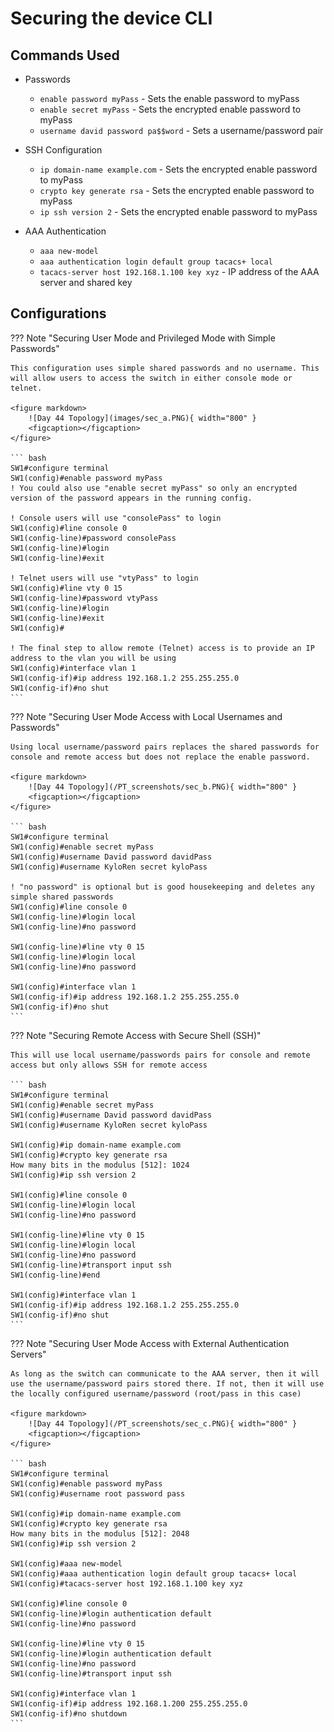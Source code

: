 # Securing the device CLI

## Commands Used

* Passwords
    * `enable password myPass` - Sets the enable password to myPass
    * `enable secret myPass` - Sets the encrypted enable password to myPass
    * `username david password pa$$word` - Sets a username/password pair

* SSH Configuration
    * `ip domain-name example.com` - Sets the encrypted enable password to myPass
    * `crypto key generate rsa` - Sets the encrypted enable password to myPass
    * `ip ssh version 2` - Sets the encrypted enable password to myPass

* AAA Authentication
    * `aaa new-model`
    * `aaa authentication login default group tacacs+ local`
    * `tacacs-server host 192.168.1.100 key xyz` - IP address of the AAA server and shared key

## Configurations

??? Note "Securing User Mode and Privileged Mode with Simple Passwords"

    This configuration uses simple shared passwords and no username. This will allow users to access the switch in either console mode or telnet.

    <figure markdown>
        ![Day 44 Topology](images/sec_a.PNG){ width="800" }
        <figcaption></figcaption>
    </figure>

    ``` bash
    SW1#configure terminal
    SW1(config)#enable password myPass
    ! You could also use "enable secret myPass" so only an encrypted version of the password appears in the running config.

    ! Console users will use "consolePass" to login
    SW1(config)#line console 0
    SW1(config-line)#password consolePass
    SW1(config-line)#login
    SW1(config-line)#exit

    ! Telnet users will use "vtyPass" to login
    SW1(config)#line vty 0 15
    SW1(config-line)#password vtyPass
    SW1(config-line)#login
    SW1(config-line)#exit
    SW1(config)#

    ! The final step to allow remote (Telnet) access is to provide an IP address to the vlan you will be using
    SW1(config)#interface vlan 1
    SW1(config-if)#ip address 192.168.1.2 255.255.255.0
    SW1(config-if)#no shut
    ```

??? Note "Securing User Mode Access with Local Usernames and Passwords"

    Using local username/password pairs replaces the shared passwords for console and remote access but does not replace the enable password.

    <figure markdown>
        ![Day 44 Topology](/PT_screenshots/sec_b.PNG){ width="800" }
        <figcaption></figcaption>
    </figure>

    ``` bash
    SW1#configure terminal
    SW1(config)#enable secret myPass
    SW1(config)#username David password davidPass
    SW1(config)#username KyloRen secret kyloPass

    ! "no password" is optional but is good housekeeping and deletes any simple shared passwords
    SW1(config)#line console 0
    SW1(config-line)#login local
    SW1(config-line)#no password

    SW1(config-line)#line vty 0 15
    SW1(config-line)#login local
    SW1(config-line)#no password

    SW1(config)#interface vlan 1
    SW1(config-if)#ip address 192.168.1.2 255.255.255.0
    SW1(config-if)#no shut
    ```

??? Note "Securing Remote Access with Secure Shell (SSH)"

    This will use local username/passwords pairs for console and remote access but only allows SSH for remote access

    ``` bash
    SW1#configure terminal
    SW1(config)#enable secret myPass
    SW1(config)#username David password davidPass
    SW1(config)#username KyloRen secret kyloPass

    SW1(config)#ip domain-name example.com
    SW1(config)#crypto key generate rsa
    How many bits in the modulus [512]: 1024
    SW1(config)#ip ssh version 2

    SW1(config)#line console 0
    SW1(config-line)#login local
    SW1(config-line)#no password

    SW1(config-line)#line vty 0 15
    SW1(config-line)#login local
    SW1(config-line)#no password
    SW1(config-line)#transport input ssh
    SW1(config-line)#end

    SW1(config)#interface vlan 1
    SW1(config-if)#ip address 192.168.1.2 255.255.255.0
    SW1(config-if)#no shut
    ```

??? Note "Securing User Mode Access with External Authentication Servers"

    As long as the switch can communicate to the AAA server, then it will use the username/password pairs stored there. If not, then it will use the locally configured username/password (root/pass in this case)

    <figure markdown>
        ![Day 44 Topology](/PT_screenshots/sec_c.PNG){ width="800" }
        <figcaption></figcaption>
    </figure>    

    ``` bash
    SW1#configure terminal
    SW1(config)#enable password myPass   
    SW1(config)#username root password pass

    SW1(config)#ip domain-name example.com
    SW1(config)#crypto key generate rsa
    How many bits in the modulus [512]: 2048
    SW1(config)#ip ssh version 2    

    SW1(config)#aaa new-model
    SW1(config)#aaa authentication login default group tacacs+ local
    SW1(config)#tacacs-server host 192.168.1.100 key xyz

    SW1(config)#line console 0
    SW1(config-line)#login authentication default
    SW1(config-line)#no password

    SW1(config-line)#line vty 0 15
    SW1(config-line)#login authentication default
    SW1(config-line)#no password
    SW1(config-line)#transport input ssh

    SW1(config)#interface vlan 1
    SW1(config-if)#ip address 192.168.1.200 255.255.255.0
    SW1(config-if)#no shutdown    
    ```


  